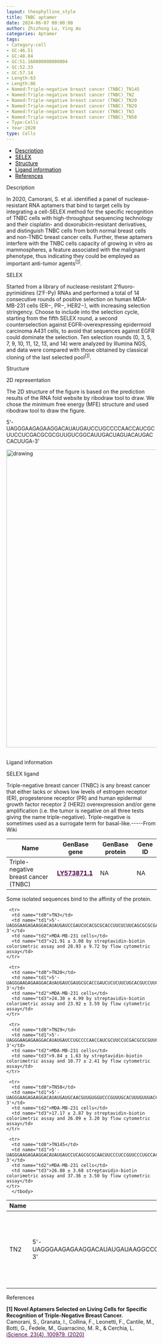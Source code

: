 ```yaml
---
layout: theophylline_style
title: TNBC aptamer
date: 2024-06-07 00:00:00
author: Zhizhong Lu, Ying Ao
categories: Aptamer
tags:
- Category:cell
- GC:46.51
- GC:48.84
- GC:51.160000000000004
- GC:52.33
- GC:57.14
- Length:63
- Length:86
- Named:Triple-negative breast cancer (TNBC)_TN145
- Named:Triple-negative breast cancer (TNBC)_TN2
- Named:Triple-negative breast cancer (TNBC)_TN20
- Named:Triple-negative breast cancer (TNBC)_TN29
- Named:Triple-negative breast cancer (TNBC)_TN3
- Named:Triple-negative breast cancer (TNBC)_TN58
- Type:Cells
- Year:2020
type: Cells
---
```

<html>



<div class="side-nav">
<ul>
    <div class="side-nav-item"><li><a href="#description" style="color: #000000;">Description</a></li></div>
    <div class="side-nav-item"><li><a href="#SELEX" style="color: #000000;">SELEX</a></li></div>
    <div class="side-nav-item"><li><a href="#Structure" style="color: #000000;">Structure</a></li></div>
    <div class="side-nav-item"><li><a href="#ligand-recognition" style="color: #000000;">Ligand information</a></li></div>
    <div class="side-nav-item"><li><a href="#references" style="color: #000000;">References</a></li></div>
    </ul>
</div>



<p class="header_box" id="description">Description</p>
<p>In 2020, Camorani, S. et al. identified a panel of nuclease-resistant RNA aptamers that bind to target cells by integrating a cell-SELEX method for the specific recognition of TNBC cells with high-throughput sequencing technology and their cisplatin- and doxorubicin-resistant derivatives,  and distinguish TNBC cells from both normal breast cells and non-TNBC breast cancer cells. Further, these aptamers interfere with the TNBC cells capacity of growing in vitro as mammospheres, a feature associated with the malignant phenotype, thus indicating they could be employed as important anti-tumor agents<sup>[<a href="#ref1" style="color:#520049">1</a>]</sup>.<br></p>


<p class="header_box" id="SELEX">SELEX</p>
<p>Started from a library of nuclease-resistant 2′fluoro-pyrimidines (2′F-Py) RNAs and performed a total of 14 consecutive rounds of positive selection on human MDA-MB-231 cells (ER−, PR−, HER2−), with increasing selection stringency. Choose to include into the selection cycle, starting from the fifth SELEX round, a second counterselection against EGFR-overexpressing epidermoid carcinoma A431 cells, to avoid that sequences against EGFR could dominate the selection. Ten selection rounds (0, 3, 5, 7, 9, 10, 11, 12, 13, and 14) were analyzed by Illumina NGS, and data were compared with those obtained by classical cloning of the last selected pool<sup>[<a href="#ref1" style="color:#520049">1</a>]</sup>.</p>



<p class="header_box" id="Structure">Structure</p>
<p class="blowheader_box">2D representation</p>
<p>The 2D structure of the figure is based on the prediction results of the RNA fold website by ribodraw tool to draw. We chose the minimum free energy (MFE) structure and used ribodraw tool to draw the figure.</p>
<p>5'-UAGGGAAGAGAAGGACAUAUGAUCCUGCCCCAACCAUCGCUUCCUCGACGCGCGUUGUCGGCAUUGACUAGUACAUGACCACUUGA-3'</p>
<img src="/images/2D/TNBC_aptamer_2D.svg" alt="drawing" style="width:800px;display:block;margin:0 auto;border-radius:0;" class="img-responsive">
<div style="display: flex; justify-content: center;"></div>
<br>



<font ><p class="header_box" id="ligand-recognition">Ligand information</p>  

<p class="blowheader_box">SELEX ligand</p>
<p>Triple-negative breast cancer (TNBC) is any breast cancer that either lacks or shows low levels of estrogen receptor (ER), progesterone receptor (PR) and human epidermal growth factor receptor 2 (HER2) overexpression and/or gene amplification (i.e. the tumor is negative on all three tests giving the name triple-negative). Triple-negative is sometimes used as a surrogate term for basal-like.-----From Wiki</p>
<table class="table table-bordered" style="table-layout:fixed;width:auto;margin-left:auto;margin-right:auto;" >
  <thead>
      <tr>
        <th onclick="sortTable(0)">Name</th>
        <th onclick="sortTable(1)">GenBase gene</th>
        <th onclick="sortTable(2)">GenBase protein</th>
        <th onclick="sortTable(3)">Gene ID</th>
      </tr>
  </thead>
    <tbody>
      <tr>
        <td name="td0">Triple-negative breast cancer (TNBC)</td>
        <td name="td1"><a href="https://ngdc.cncb.ac.cn/genbase/search/gb/LY573871.1" target="_blank" style="color:#520049"><b>LY573871.1</b></a></td>
        <td name="td2">NA</td>
        <td name="td3">NA</td>
      </tr>
	  </tbody>
  </table>

  <p>Some isolated sequences bind to the affinity of the protein.</p>
<table class="table table-bordered" style="table-layout:fixed;width:auto;margin-left:auto;margin-right:auto;" >
  <thead>
      <tr>
        <th onclick="sortTable(0)">Name</th>
        <th onclick="sortTable(1)">Sequence</th>
        <th onclick="sortTable(2)">Ligand</th>
        <th onclick="sortTable(3)">Affinity</th>
      </tr>
  </thead>
    <tbody>
      <tr>
      <td name="td0">TN2</td>
      <td name="td1">5'-UAGGGAAGAGAAGGACAUAUGAUAAGGCCGACGUAAUGUGUCGGUCGUUACGCGUCGUGCACGUUGACUAGUACAUGACCACUUGA-3'</td>
      <td name="td2">MDA-MB-231 cells</td>
      <td name="td3">59.12 ± 12.93 by streptavidin-biotin colorimetric assay and 73.02 ± 12 by flow cytometric assay</td>
    </tr>
            
     <tr>
      <td name="td0">TN3</td>
      <td name="td1">5'-UAGGGAAGAGAAGGACAUAUGAUCCGAUCUCACGCGCACCUUCUCUUCAGCGCGCGACUGGCAUUGACUAGUACAUGACCACUUGA-3'</td>
      <td name="td2">MDA-MB-231 cells</td>
      <td name="td3">21.91 ± 3.08 by streptavidin-biotin colorimetric assay and 28.93 ± 9.72 by flow cytometric assay</td>
    </tr>
            
     <tr>
      <td name="td0">TN20</td>
      <td name="td1">5'-UAGGGAAGAGAAGGACAUAUGAUCGAUGCGCACCGAUCUCUCUUCUGCACGUCCUUCGGCACAUUGACUAGUACAUGACCACUUGA-3'</td>
      <td name="td2">MDA-MB-231 cells</td>
      <td name="td3">24.30 ± 4.99 by streptavidin-biotin colorimetric assay and 23.92 ± 3.59 by flow cytometric assay</td>
    </tr>
            
     <tr>
      <td name="td0">TN29</td>
      <td name="td1">5'-UAGGGAAGAGAAGGACAUAUGAUCCUGCCCCAACCAUCGCUUCCUCGACGCGCGUUGUCGGCAUUGACUAGUACAUGACCACUUGA-3'</td>
      <td name="td2">MDA-MB-231 cells</td>
      <td name="td3">9.84 ± 1.63 by streptavidin-biotin colorimetric assay and 10.77 ± 2.41 by flow cytometric assay</td>
    </tr>
            
     <tr>
      <td name="td0">TN58</td>
      <td name="td1">5'-UAGGGAAGAGAAGGACAUAUGAUGCAACGUUGUGGUCCCGUUUGCACUUUGUUUACGCGCGCAUUGACUAGUACAUGACCACUUGA-3'</td>
      <td name="td2">MDA-MB-231 cells</td>
      <td name="td3">17.17 ± 2.87 by streptavidin-biotin colorimetric assay and 26.09 ± 3.20 by flow cytometric assay</td>
    </tr>
            
     <tr>
      <td name="td0">TN145</td>
      <td name="td1">5'-UAGGGAAGAGAAGGACAUAUGAUCCUCAGCGCGCAACUUCCCUCCGUUCCCUGCCACGCGUCA-3'</td>
      <td name="td2">MDA-MB-231 cells</td>
      <td name="td3">26.88 ± 3.68 streptavidin-biotin colorimetric assay and 37.36 ± 3.50 by flow cytometric assay</td>
    </tr>
	  </tbody>
  </table>


                 
<p class="header_box" id="references">References</p>
                
<a id="ref1"></a><font><strong>[1] Novel Aptamers Selected on Living Cells for Specific Recognition of Triple-Negative Breast Cancer.</strong></font><br />
Camorani, S., Granata, I., Collina, F., Leonetti, F., Cantile, M., Botti, G., Fedele, M., Guarracino, M. R., & Cerchia, L.<br />
<a href="https://pubmed.ncbi.nlm.nih.gov/32222697/" target="_blank" style="color:#520049">iScience, 23(4), 100979. (2020)</a>
<br/>




<html lang="en">
    <head>
      <meta charset="utf-8" />
      <meta name="viewport" content="width=device-width, user-scalable=no, minimum-scale=1.0, maximum-scale=1.0">
      <meta http-equiv="X-UA-Compatible" content="IE=edge">
      <!-- Molstar CSS & JS -->
      <link rel="stylesheet" type="text/css" href="https://cdn.jsdelivr.net/npm/pdbe-molstar@3.3.0/build/pdbe-molstar.css">
      <script src="https://cdn.jsdelivr.net/npm/pdbe-molstar@3.3.0/build/pdbe-molstar-plugin.js"></script>
        <style>
          * {
              margin: 0;
              padding: 0;
              box-sizing: border-box;
          }
          .msp-plugin ::-webkit-scrollbar-thumb {
              background-color: #474748  !important;
          }
          .msp-plugin .msp-layout-standard {
              border: 1px solid #efefef;
          }
          .viewerSection1 {
            padding-top: 0px;
          }
          .controlsSection1 {
            width: 300px;
              display: flex;
              float:left;
              padding: 0px 0 0 0;
              height:25px;
            }
            .controlBox1 {
              border: 0px solid lightgray;
              padding: 0px;
              margin-bottom: 0px;
            }
          #myViewer1{
            float:left;
            width:500px;
            height: 500px;
            position:relative;
          }
        </style>
    </head>
    <script>
      var viewerInstance1 = new PDBeMolstarPlugin();
      var options1 = {
        customData:{
        format: 'pdb'},
        hideCanvasControls: ['expand', 'selection', 'animation', 'controlToggle'],
        bgColor: {r:255, g:255, b:255},
        }
      var viewerContainer1 = document.getElementById('myViewer1');
      viewerInstance1.render(viewerContainer1, options1);
  window.addEventListener('load', function() {
    var colorSelectionButton1 = document.querySelector('.controlsSection1 button');
    colorSelectionButton1.click();
  });
    </script>


</html>
